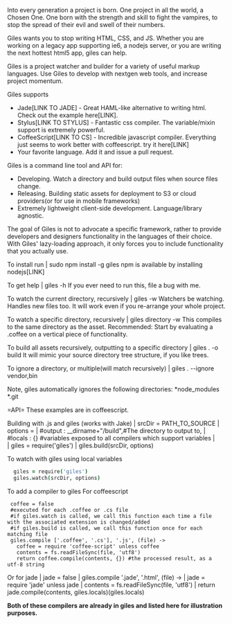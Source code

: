 Into every generation a project is born.  One project in all the world, a Chosen One.  One born with the strength and skill
to fight the vampires, to stop the spread of their evil and swell of their numbers.

Giles wants you to stop writing HTML, CSS, and JS.  Whether you are working on
a legacy app supporting ie6, a nodejs server, or you are writing the next hottest html5 app, giles can help.

Giles is a project watcher and builder for a variety of useful markup languages.  Use Giles to develop with 
nextgen web tools, and increase project momentum.

Giles supports
* Jade[LINK TO JADE] - Great HAML-like alternative to writing html.  Check out the example here[LINK].
* Stylus[LINK TO STYLUS] - Fantastic css compiler.  The variable/mixin support is extremely powerful.
* CoffeeScript[LINK TO CS] - Incredible javascript compiler.  Everything just seems to work better with coffeescript. 
  try it here[LINK]
* Your favorite language.  Add it and issue a pull request.

Giles is a command line tool and API for:
* Developing.  Watch a directory and build output files when source files change.
* Releasing.  Building static assets for deployment to S3 or cloud providers(or for use in mobile frameworks)
* Extremely lightweight client-side development.  Language/library agnostic.

The goal of Giles is not to advocate a specific framework, rather to provide developers and designers
functionality in the languages of their choice.  With Giles' lazy-loading approach, it only forces you to include
functionality that you actually use.

To install run
|  sudo npm install -g giles
npm is available by installing nodejs[LINK]

To get help
|  giles -h
If you ever need to run this, file a bug with me.

To watch the current directory, recursively
|  giles -w
Watchers be watching.  Handles new files too.  It will work even if you re-arrange your whole project.

To watch a specific directory, recursively
|  giles directory -w
This compiles to the same directory as the asset.  Recommended: Start 
by evaluating a .coffee on a vertical piece of functionality.

To build all assets recursively, outputting to a specific directory
|  giles . -o build
It will mimic your source directory tree structure, if you like trees.

To ignore a directory, or multiple(will match recursively)
|  giles . --ignore vendor,bin

Note, giles automatically ignores the following directories:
*node_modules
*.git



=API=
These examples are in coffeescript.

Building with .js and giles (works with Jake)
|  srcDir = PATH_TO_SOURCE
|  options = 
|    #output : __dirname+"/build",#The directory to output to,
|    #locals : {} #variables exposed to all compilers which support variables
|  
|  giles = require('giles')
|  giles.build(srcDir, options)


To watch with giles using local variables
```coffeescript
  giles = require('giles')
  giles.watch(srcDir, options)
```

To add a compiler to giles
For coffeescript
```coffee-script
 coffee = false
 #executed for each .coffee or .cs file
 #if giles.watch is called, we call this function each time a file with the associated extension is changed/added
 #if giles.build is called, we call this function once for each matching file
 giles.compile ['.coffee', '.cs'], '.js', (file) ->
   coffee = require 'coffee-script' unless coffee
   contents = fs.readFileSync(file, 'utf8')
   return coffee.compile(contents, {}) #the processed result, as a utf-8 string
```

Or for jade
| jade = false
| giles.compile '.jade', '.html',  (file) ->
|   jade = require 'jade' unless jade
|   contents = fs.readFileSync(file, 'utf8')
|   return jade.compile(contents, giles.locals)(giles.locals)

**Both of these compilers are already in giles and listed here for illustration purposes.**

